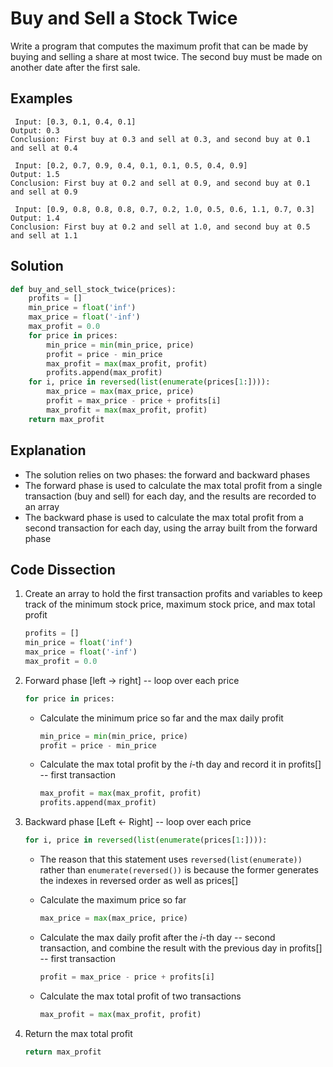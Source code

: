# Buy and Sell a Stock Twice
Write a program that computes the maximum profit that can be made by buying and selling a share at most twice. The second buy must be made on another date after the first sale.  
  
## Examples
```
 Input: [0.3, 0.1, 0.4, 0.1]
Output: 0.3
Conclusion: First buy at 0.3 and sell at 0.3, and second buy at 0.1 and sell at 0.4

 Input: [0.2, 0.7, 0.9, 0.4, 0.1, 0.1, 0.5, 0.4, 0.9]
Output: 1.5
Conclusion: First buy at 0.2 and sell at 0.9, and second buy at 0.1 and sell at 0.9

 Input: [0.9, 0.8, 0.8, 0.8, 0.7, 0.2, 1.0, 0.5, 0.6, 1.1, 0.7, 0.3]
Output: 1.4
Conclusion: First buy at 0.2 and sell at 1.0, and second buy at 0.5 and sell at 1.1
```
  
## Solution
```python
def buy_and_sell_stock_twice(prices):
    profits = []
    min_price = float('inf')
    max_price = float('-inf')
    max_profit = 0.0
    for price in prices:
        min_price = min(min_price, price)
        profit = price - min_price
        max_profit = max(max_profit, profit)
        profits.append(max_profit)
    for i, price in reversed(list(enumerate(prices[1:]))):
        max_price = max(max_price, price)
        profit = max_price - price + profits[i]
        max_profit = max(max_profit, profit)
    return max_profit
```
  
## Explanation
* The solution relies on two phases: the forward and backward phases  
* The forward phase is used to calculate the max total profit from a single transaction (buy and sell) for each day, and the results are recorded to an array  
* The backward phase is used to calculate the max total profit from a second transaction for each day, using the array built from the forward phase  
  
## Code Dissection
1. Create an array to hold the first transaction profits and variables to keep track of the minimum stock price, maximum stock price, and max total profit  
    ```python
    profits = []
    min_price = float('inf')
    max_price = float('-inf')
    max_profit = 0.0
    ```
2. Forward phase [left -> right] -- loop over each price  
    ```python
    for price in prices:
    ```
    * Calculate the minimum price so far and the max daily profit  
        ```python
        min_price = min(min_price, price)
        profit = price - min_price
        ```
    * Calculate the max total profit by the _i_-th day and record it in profits[] -- first transaction  
        ```python
        max_profit = max(max_profit, profit)
        profits.append(max_profit)
        ```
3. Backward phase [Left <- Right] -- loop over each price  
    ```python
    for i, price in reversed(list(enumerate(prices[1:]))):
    ```
    * The reason that this statement uses ```reversed(list(enumerate))``` rather than ```enumerate(reversed())``` is because the former generates the indexes in reversed order as well as prices[]  
  
    * Calculate the maximum price so far  
        ```python
        max_price = max(max_price, price)
        ```
    * Calculate the max daily profit after the _i_-th day -- second transaction, and combine the result with the previous day in profits[] -- first transaction  
        ```python
        profit = max_price - price + profits[i]
        ```
    * Calculate the max total profit of two transactions  
        ```python
        max_profit = max(max_profit, profit)
        ```
4. Return the max total profit  
    ```python
    return max_profit
    ```